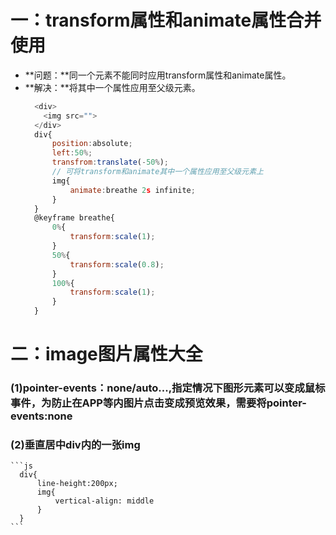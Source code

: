 # 一：transform属性和animate属性合并使用
  - **问题：**同一个元素不能同时应用transform属性和animate属性。
  - **解决：**将其中一个属性应用至父级元素。
    ```js
      <div>
        <img src="">
      </div>
      div{
          position:absolute;
          left:50%;
          transfrom:translate(-50%);
          // 可将transform和animate其中一个属性应用至父级元素上
          img{
              animate:breathe 2s infinite;
          }
      }
      @keyframe breathe{
          0%{
              transform:scale(1);
          }
          50%{
              transform:scale(0.8);
          }
          100%{
              transform:scale(1);
          }
      }
    ```

# 二：image图片属性大全
  ### (1)pointer-events：none/auto...,指定情况下图形元素可以变成鼠标事件，为防止在APP等内图片点击变成预览效果，需要将pointer-events:none
  ### (2)垂直居中div内的一张img
    ```js
      div{
          line-height:200px;
          img{
              vertical-align: middle
          }
      }
    ```
